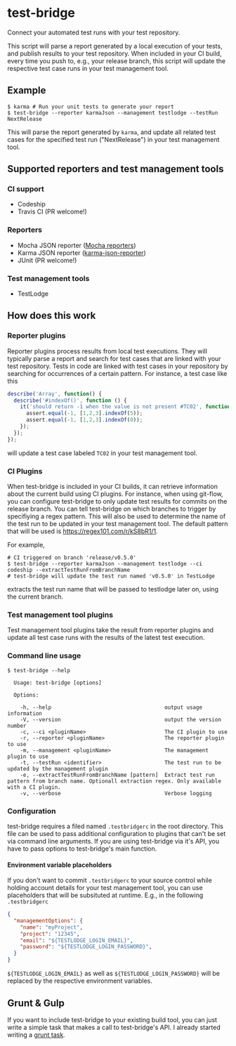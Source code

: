 # test-bridge
Connect your automated test runs with your test repository.

This script will parse a report generated by a local execution of your tests, and publish results to your test repository.
When included in your CI build, every time you push to, e.g., your release branch, this script will update the respective test case runs in
your test management tool.

## Example
```shell
$ karma # Run your unit tests to generate your report
$ test-bridge --reporter karmaJson --management testlodge --testRun NextRelease
```

This will parse the report generated by `karma`, and update all related test cases for the specified test run ("NextRelease") in your test
management tool.

## Supported reporters and test management tools

### CI support
* Codeship
* Travis CI (PR welcome!)

### Reporters
* Mocha JSON reporter ([Mocha reporters](https://mochajs.org/#reporters))
* Karma JSON reporter ([karma-json-reporter](https://www.npmjs.com/package/karma-json-reporter))
* JUnit (PR welcome!)

### Test management tools
* TestLodge

## How does this work

### Reporter plugins
Reporter plugins process results from local test executions. They will typically parse a report and search for test cases that are linked
with your test repository. Tests in code are linked with test cases in your repository by searching for occurrences of a certain pattern.
For instance, a test case like this
```javascript
describe('Array', function() {
  describe('#indexOf()', function () {
    it('should return -1 when the value is not present #TC02', function () {
      assert.equal(-1, [1,2,3].indexOf(5));
      assert.equal(-1, [1,2,3].indexOf(0));
    });
  });
});
```
will update a test case labeled `TC02` in your test management tool.

### CI Plugins
When test-bridge is included in your CI builds, it can retrieve information about the current build using CI plugins. For instance, when
using git-flow, you can configure test-bridge to only update test results for commits on the release branch.
You can tell test-bridge on which branches to trigger by specifiying a regex pattern. This will also be used to determine the name of the
test run to be updated in your test management tool. The default pattern that will be used is https://regex101.com/r/kS8bR1/1.

For example,
```shell
# CI triggered on branch 'release/v0.5.0'
$ test-bridge --reporter karmaJson --management testlodge --ci codeship --extractTestRunFromBranchName
# test-bridge will update the test run named 'v0.5.0' in TestLodge
```
extracts the test run name that will be passed to testlodge later on, using the current branch.

### Test management tool plugins
Test management tool plugins take the result from reporter plugins and update all test case runs with the results of the latest test
execution.

### Command line usage
```shell
$ test-bridge --help

  Usage: test-bridge [options]

  Options:

    -h, --help                                    output usage information
    -V, --version                                 output the version number
    -c, --ci <pluginName>                         The CI plugin to use
    -r, --reporter <pluginName>                   The reporter plugin to use
    -m, --management <pluginName>                 The management plugin to use
    -t, --testRun <identifier>                    The test run to be updated by the management plugin
    -e, --extractTestRunFromBranchName [pattern]  Extract test run pattern from branch name. Optionall extraction regex. Only available with a CI plugin.
    -v, --verbose                                 Verbose logging
```

### Configuration
test-bridge requires a filed named `.testbridgerc` in the root directory. This file can be used to pass additional configuration to plugins
that can't be set via command line arguments. If you are using test-bridge via it's API, you have to pass options to test-bridge's main
function.

#### Environment variable placeholders
If you don't want to commit `.testbridgerc` to your source control while holding account details for your test management tool, you can
use placeholders that will be subsituted at runtime. E.g., in the following `.testbridgerc`
```json
{
  "managementOptions": {
    "name": "myProject",
    "project": "12345",
    "email": "${TESTLODGE_LOGIN_EMAIL}",
    "password": "${TESTLODGE_LOGIN_PASSWORD}",
  }
}
```
`${TESTLODGE_LOGIN_EMAIL}` as well as `${TESTLODGE_LOGIN_PASSWORD}` will be replaced by the respective environment variables.

## Grunt & Gulp
If you want to include test-bridge to your existing build tool, you can just write a simple task that makes a call to test-bridge's API. I
already started writing a [grunt task](https://github.com/sebastianhaas/grunt-test-bridge).